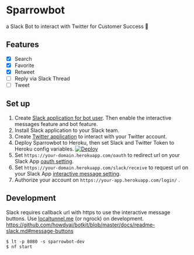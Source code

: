# Sparrowbot

a Slack Bot to interact with Twitter for Customer Success :robot:

## Features

- [x] Search
- [x] Favorite
- [x] Retweet
- [ ] Reply via Slack Thread
- [ ] Tweet

## Set up

1. Create [Slack application for bot user](https://api.slack.com/apps?new_app=1). Then enable the interactive messages feature and bot feature.
2. Install Slack application to your Slack team.
3. Create [Twitter application](https://apps.twitter.com/app/new) to interact with your Twitter account.
4. Deploy Sparrowbot to Heroku, then set Slack and Twitter Token to Heroku config variables.
[![Deploy](https://www.herokucdn.com/deploy/button.svg)](https://heroku.com/deploy)
5. Set `https://your-domain.herokuapp.com/oauth` to redirect url on your Slack App [oauth setting](https://api.slack.com/apps/).
6. Set `https://your-domain.herokuapp.com/slack/receive` to request url on your Slack App [interactive message setting](https://api.slack.com/apps/).
7. Authorize your account on `https://your-app.herokuapp.com/login/` .

## Development

Slack requires callback url with https to use the interactive message buttons. Use [localtunnel.me](http://localtunnel.me/) (or ngrock) on development.  
https://github.com/howdyai/botkit/blob/master/docs/readme-slack.md#message-buttons

```
$ lt -p 8080 -s sparrowbot-dev
$ nf start
```
